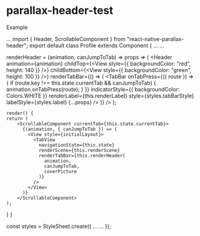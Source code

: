 # parallax-header-test
Example

...
import { Header, ScrollableComponent } from "react-native-parallax-header";
export default class Profile extends Component {
  ...
  ...
  
   renderHeader = (animation, canJumpToTab) => props => (
    <Header
      animation={animation}
      childTop={<View style={{ backgroundColor: "red", height: 140 }} />}
      childBottom={<View style={{ backgroundColor: "green", height: 100 }} />}
      renderTabBar={() => (
        <TabBar
          onTabPress={({ route }) => {
            if (route.key !== this.state.currentTab && canJumpToTab) {
              animation.onTabPress(route);
            }
          }}
          indicatorStyle={{ backgroundColor: Colors.WHITE }}
          renderLabel={this.renderLabel}
          style={styles.tabBarStyle}
          labelStyle={styles.label}
          {...props}
        />
      )}
    />
  );
  
    render() {
    return (
        <ScrollableComponent currentTab={this.state.currentTab}>
          {(animation, { canJumpToTab }) => (
            <View style={initialLayout}>
              <TabView
                navigationState={this.state}
                renderScene={this.renderScene}
                renderTabBar={this.renderHeader(
                  animation,
                  canJumpToTab,
                  coverPicture
                )}
              />
            </View>
          )}
        </ScrollableComponent>
    );
  }
}

const styles = StyleSheet.create({
...
...
});
